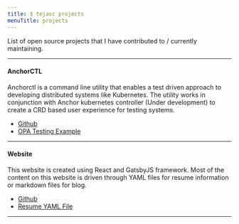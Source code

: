 ```yaml
---
title: $ tejasc projects
menuTitle: projects
---
```


List of open source projects that I have contributed to / currently maintaining.

---

#### AnchorCTL

Anchorctl is a command line utility that enables a test driven approach to developing distributed systems like Kubernetes. The utility works in conjunction with Anchor kubernetes controller (Under development) to create a CRD based user experience for testing systems.

- [Github](github.com/covarity/anchorctl)
- [OPA Testing Example](https://github.com/covarity/examples/tree/master/examples/test-admission-controller)

---

#### Website

This website is created using React and GatsbyJS framework. Most of the content on this website is driven through YAML files for resume information or markdown files for blog.

- [Github](https://github.com/spacetj/tejasc.com)
- [Resume YAML File](https://github.com/spacetj/tejasc.com/blob/master/content/resume/resume.yaml)

---